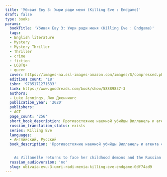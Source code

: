 ```yaml
---
title: 'Убивая Еву 3: Умри ради меня (Killing Eve : Endgame)'
draft: false
type: books
params:
  bookTitle: 'Убивая Еву 3: Умри ради меня (Killing Eve : Endgame)'
  tags:
  - English literature
  - Mystery
  - Mystery Thriller
  - Thriller
  - crime
  - fiction
  - LGBTQ+
  - queer
  cover: https://images-na.ssl-images-amazon.com/images/S/compressed.photo.goodreads.com/books/1630322494i/58889837.jpg
  editions count: '18'
  isbn: '9785171271633'
  link: https://www.goodreads.com/book/show/58889837-3
  authors:
  - Luke Jennings, Люк Дженнингс
  publication_year: '2020'
  publishers:
  - АСТ
  page_count: '256'
  short_book_description: Противостояние наемной убийцы Вилланель и агента службы безопасности Евы Поластри продолжается. Действие разворачивается на фоне Лондона и Санкт-Петербурга...
  russian_translation_status: exists
  series: Killing Eve
  languages:
  - Английский, Русский
  book_description: 'Противостояние наемной убийцы Вилланель и агента службы безопасности Евы Поластри продолжается. Действие разворачивается на фоне Лондона и Санкт-Петербурга. В то время, как Вилланель возвращается на родину и встречается с демонами прошлого, Ева Поластри находится в бегах, скрываясь от "Двенадцати", секретной организации, жаждущей ее смерти. Разыгрывается последняя шахматная партия, поражение в которой будет стоить жизни.


    As Villanelle returns to face her childhood demons and the Russian winter, Eve finds herself on the run from The Twelve, who want her dead. As the action moves between London and St Petersburg, and Eve and Villanelle finally admit their mutual erotic obsession, the chess game approaches its lethal, unforgettable conclusion.'
  russian_audioversion: 'no'
  slug: ubivaia-evu-3-umri-radi-menia-killing-eve-endgame-0df74ad9
---
```

